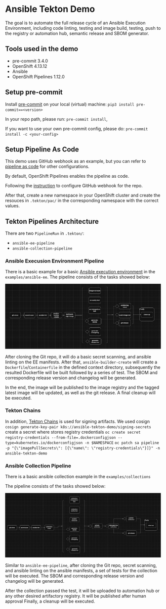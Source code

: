 # Ansible Tekton Demo

The goal is to automate the full release cycle of an Ansible Execution Environment,
including code linting, testing and image build, testing, push to the registry
or automation hub, semantic release and SBOM generator.

## Tools used in the demo

- pre-commit 3.4.0
- OpenShift 4.13.12
- Ansible
- OpenShift Pipelines 1.12.0

## Setup pre-commit

Install [pre-commit](https://pre-commit.com/) on your local (virtual)
machine: `pip3 install pre-commit==<version>`

In your repo path, please run: `pre-commit install`,

If you want to use your own pre-commit config, please do:
`pre-commit install -c <your-config>`

## Setup Pipeline As Code

This demo uses GitHub webhook as an example, but you can refer to
[pipeline as code](https://pipelinesascode.com/) for other configurations.

By default, OpenShift Pipelines enables the pipeline as code.

Following the [instruction](https://pipelinesascode.com/docs/install/github_webhook/)
to configure GitHub webhook for the repo.

After that, create a new namespace in your OpenShift cluster and create the resouces
in `.tekton/pac/` in the corresponding namespace with the correct values.

## Tekton Pipelines Architecture

There are two `PipelineRun` in `.tekton/`:

- `ansible-ee-pipeline`
- `ansible-collection-pipeline`

### Ansible Execusion Environment Pipeline

There is a basic example for a basic [Ansible execution
environment](https://docs.ansible.com/automation-controller/latest/html/userguide/execution_environments.html)
in the `examples/ansible-ee`.
The pipeline consists of the tasks showed below:

![figure](./assets/ansible-ee-pipeline.png)

After cloning the Git repo, it will do a basic secret scanning, and ansible linting on the
EE manifests. After that, `ansible-builder-create` will create a `Dockerfile`/`Containerfile`
in the defined context directory, subsequently the resulted Dockerfile will be built followed by
a series of test. The SBOM and corresponding release version and changelog will be generated.

In the end, the image will be published to the image registry and the tagged latest image will be
updated, as well as the git release. A final cleanup will be executed.

### Tekton Chains

In addition, [Tekton Chains](https://tekton.dev/docs/chains/) is used for signing artifacts.
We used cosign
`cosign generate-key-pair k8s://ansible-tekton-demo/signing-secrets`
create a secret where stores registry credentials
`oc create secret registry-credentials --from-file=.dockerconfigjson --type=kubernetes.io/dockerconfigjson -n $NAMESPACE`
`oc patch sa pipeline -p "{\"imagePullSecrets\": [{\"name\": \"registry-credentials\"}]}" -n ansible-tekton-demo`

### Ansible Collection Pipeline

There is a basic ansible collection example in the `examples/collections`

The pipeline consists of the tasks showed below:

![figure](./assets/ansible-collection-pipeline.png)

Similar to `ansible-ee-pipeline`, after cloning the Git repo, secret scanning,
and ansible linting on the ansible manifests, a set of tests for the collection
will be executed. The SBOM and corresponding release version and changelog will
be generated.

After the collection passed the test, it will be uploaded to automation
hub or any other desired artifactory registry. It will be published after human approval
Finally, a cleanup will be executed.
